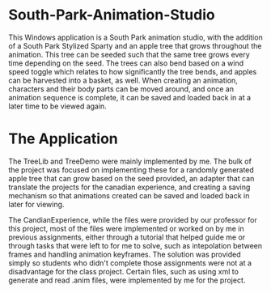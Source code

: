 # South-Park-Animation-Studio
This Windows application is a South Park animation studio, with the addition of a South Park Stylized Sparty and an apple tree that
grows throughout the animation. This tree can be seeded such that the same tree grows every time depending on the seed. The trees can also 
bend based on a wind speed toggle which relates to how significantly the tree bends, and apples can be harvested into a basket, as well. When 
creating an animation, characters and their body parts can be moved around, and once an animation sequence is complete, it can be saved and 
loaded back in at a later time to be viewed again.

# The Application
The TreeLib and TreeDemo were mainly implemented by me. The bulk of the project was focused on implementing these for a randomly generated
apple tree that can grow based on the seed provided, an adapter that can translate the projects for the canadian experience, and creating
a saving mechanism so that animations created can be saved and loaded back in later for viewing.

The CandianExperience, while the files were provided by our professor for this project, most of the files were implemented or worked on by me in previous 
assignments, either through a tutorial that helped guide me or through tasks that were left to for me to solve, such as intepolation between frames
and handling animation keyframes. The solution was provided simply so students who didn't complete those assignments were not at a disadvantage for the
class project. Certain files, such as using xml to generate and read .anim files, were implemented by me for the project.

